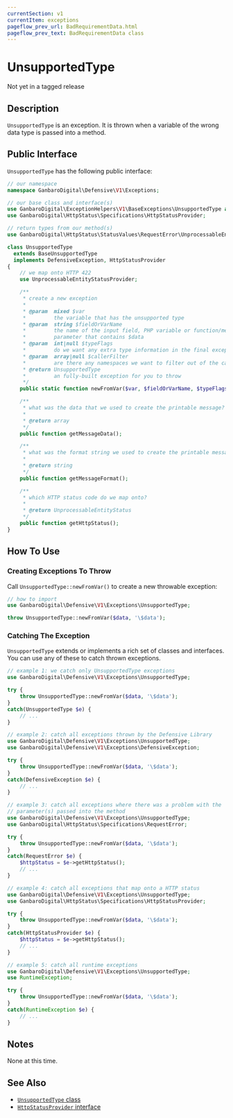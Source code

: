 ```yaml
---
currentSection: v1
currentItem: exceptions
pageflow_prev_url: BadRequirementData.html
pageflow_prev_text: BadRequirementData class
---
```


# UnsupportedType

<div class="callout warning" markdown="1">
Not yet in a tagged release
</div>

## Description

`UnsupportedType` is an exception. It is thrown when a variable of the wrong data type is passed into a method.

## Public Interface

`UnsupportedType` has the following public interface:

```php
// our namespace
namespace GanbaroDigital\Defensive\V1\Exceptions;

// our base class and interface(s)
use GanbaroDigital\ExceptionHelpers\V1\BaseExceptions\UnsupportedType as BaseUnsupportedType;
use GanbaroDigital\HttpStatus\Specifications\HttpStatusProvider;

// return types from our method(s)
use GanbaroDigital\HttpStatus\StatusValues\RequestError\UnprocessableEntityStatus;

class UnsupportedType
  extends BaseUnsupportedType
  implements DefensiveException, HttpStatusProvider
{
    // we map onto HTTP 422
    use UnprocessableEntityStatusProvider;

    /**
     * create a new exception
     *
     * @param  mixed $var
     *         the variable that has the unsupported type
     * @param  string $fieldOrVarName
     *         the name of the input field, PHP variable or function/method
     *         parameter that contains $data
     * @param  int|null $typeFlags
     *         do we want any extra type information in the final exception message?
     * @param  array|null $callerFilter
     *         are there any namespaces we want to filter out of the call stack?
     * @return UnsupportedType
     *         an fully-built exception for you to throw
     */
    public static function newFromVar($var, $fieldOrVarName, $typeFlags = null, $callerFilter = null);

    /**
     * what was the data that we used to create the printable message?
     *
     * @return array
     */
    public function getMessageData();

    /**
     * what was the format string we used to create the printable message?
     *
     * @return string
     */
    public function getMessageFormat();

    /**
     * which HTTP status code do we map onto?
     *
     * @return UnprocessableEntityStatus
     */
    public function getHttpStatus();
}

```

## How To Use

### Creating Exceptions To Throw

Call `UnsupportedType::newFromVar()` to create a new throwable exception:

```php
// how to import
use GanbaroDigital\Defensive\V1\Exceptions\UnsupportedType;

throw UnsupportedType::newFromVar($data, '\$data');
```

### Catching The Exception

`UnsupportedType` extends or implements a rich set of classes and interfaces. You can use any of these to catch thrown exceptions.

```php
// example 1: we catch only UnsupportedType exceptions
use GanbaroDigital\Defensive\V1\Exceptions\UnsupportedType;

try {
    throw UnsupportedType::newFromVar($data, '\$data');
}
catch(UnsupportedType $e) {
    // ...
}
```

```php
// example 2: catch all exceptions thrown by the Defensive Library
use GanbaroDigital\Defensive\V1\Exceptions\UnsupportedType;
use GanbaroDigital\Defensive\V1\Exceptions\DefensiveException;

try {
    throw UnsupportedType::newFromVar($data, '\$data');
}
catch(DefensiveException $e) {
    // ...
}
```

```php
// example 3: catch all exceptions where there was a problem with the
// parameter(s) passed into the method
use GanbaroDigital\Defensive\V1\Exceptions\UnsupportedType;
use GanbaroDigital\HttpStatus\Specifications\RequestError;

try {
    throw UnsupportedType::newFromVar($data, '\$data');
}
catch(RequestError $e) {
    $httpStatus = $e->getHttpStatus();
    // ...
}
```

```php
// example 4: catch all exceptions that map onto a HTTP status
use GanbaroDigital\Defensive\V1\Exceptions\UnsupportedType;
use GanbaroDigital\HttpStatus\Specifications\HttpStatusProvider;

try {
    throw UnsupportedType::newFromVar($data, '\$data');
}
catch(HttpStatusProvider $e) {
    $httpStatus = $e->getHttpStatus();
    // ...
}
```

```php
// example 5: catch all runtime exceptions
use GanbaroDigital\Defensive\V1\Exceptions\UnsupportedType;
use RuntimeException;

try {
    throw UnsupportedType::newFromVar($data, '\$data');
}
catch(RuntimeException $e) {
    // ...
}
```

## Notes

None at this time.

## See Also

* [`UnsupportedType` class](http://ganbarodigital.github.io/php-mv-exception-helpers/V1/BaseExceptions/UnsupportedType.html)
* [`HttpStatusProvider` interface](http://ganbarodigital.github.io/php-http-status/httpStatusProviders.html)
